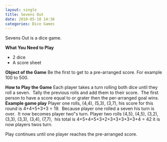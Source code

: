 ```yaml
---
layout: single
title: Sevens Out
date: 2010-05-10 14:36
categories: Dice Games
---
```

Sevens Out is a dice game.

<strong>What You Need to Play</strong>
<ul>
	<li>2 dice</li>
	<li>A score sheet</li>
</ul>
<strong>Object of the Game</strong>
Be the first to get to a pre-arranged score.
For example 100 to 500.

<strong>How to Play the Game</strong>
Each player takes a turn rolling both dice until they roll a seven.  Tally the previous rolls and add them to their score.  The first person to have a score equal to or grater then the per-arranged goal wins.
<strong>
Example game play</strong>
Player one rolls, (4,4), (5,3), (3,7), his score for this round is 4+4+5+3+3 = 19.  Because player one rolled a seven his turn is over.  It now becomes player two&quot;s turn.
Player two rolls (4,5), (4,5), (3,2), (3,3), (3,3), (3,4), (7,7),  his total is 4+5+4+5+3+2+3+3+3+3+3+4 = 42 it is now players twos turn.

Play continues until one player reaches the pre-arranged score.
